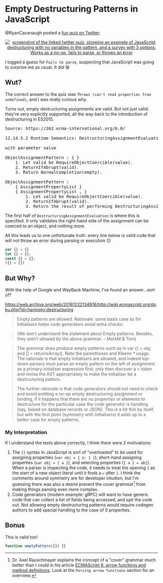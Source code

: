 <!---
title: Empty Destructuring Patterns in JavaScript
description: Digging into why JavaScript supports empty destructuring patterns
-->

# Empty Destructuring Patterns in JavaScript

@RyanCavanaugh posted a [fun quiz on Twitter](https://twitter.com/searyanc/status/1572730317433352192):

<p align="center">
  <a href="https://twitter.com/searyanc/status/1572730317433352192">
    <img
         src="https://github.com/DrewML/dotcomblog/assets/5233399/8d7c30b6-b86f-4a6b-a7c2-ab08707d2b66"
         alt="screenshot of the linked twitter quiz, showing an example of JavaScript destructuring with no variables in the pattern, and a survey with 3 options: Works as a no-op, fails to parse, or throws an error"
    />
  </a>
</p>

I logged a guess for `Fails to parse`, suspecting that JavaScript was going to surprise me as usual. _It did_ 😄

## Wut?

The correct answer to the quiz was `Throws (can't read properties from undefined)`, and I was _really_ curious why.

Turns out, empty destructuring assignments are valid. But not just valid: they're very explicitly supported, all the way back to the introduction of destructuring in ES2015.

<pre>
Source: https://262.ecma-international.org/6.0/

12.14.5.2 Runtime Semantics: DestructuringAssignmentEvaluation

with parameter value

ObjectAssignmentPattern : { }
    1. Let valid be RequireObjectCoercible(value).
    2. ReturnIfAbrupt(valid).
    3. Return NormalCompletion(empty).

ObjectAssignmentPattern :
    { AssignmentPropertyList }
    { AssignmentPropertyList , }
        1. Let valid be RequireObjectCoercible(value).
        2. ReturnIfAbrupt(valid).
        3. Return the result of performing DestructuringAssignmentEvaluation for AssignmentPropertyList using value as the argument.
</pre>

The first half of `DestructuringAssignmentEvaluation` is where this is specified. It only validates the right-hand side of the assignment can be coerced to an object, and nothing more.

All this leads us to one unfortunate truth: every line below is valid code that will not throw an error during parsing or execution 😔

```js
var {} = {}
let {} = {};
const {} = {};
({} = {})
```

## But Why?

With the help of Google and WayBack Machine, I've found an answer...sort of?

https://web.archive.org/web/20161222134616/http://wiki.ecmascript.org/doku.php?id=harmony:destructuring

> Empty patterns are allowed. Rationale: same basis case as for initialisers helps code generators avoid extra checks.

> (We don’t understand the statement about Empty patterns. Besides, they aren’t allowed by the above grammar. – MarkM & Tom)

> The grammar does produce empty patterns such as in var {} = obj; and [] = returnsArray(). Note the parentheses and Kleene * usage. The rationale is that empty initialisers are allowed, and indeed top-down parsers must parse an empty pattern on the left of assignment as a primary initialiser expression first, only then discover a = token and revise the AST appropriately to make the initialiser be a destructuring pattern.
> 
> The further rationale is that code generators should not need to check and avoid emitting a no-op empty destructuring assignment or binding, if it happens that there are no properties or elements to destructure for the particular case the code generator is handling (say, based on database records or JSON). This is a bit thin by itself, but with the first point (symmetry with initialisers) it adds up to a better case for empty patterns.

### My Interpretation

If I understand the texts above correctly, I think there were 2 motivations:

1. The `{}` syntax in JavaScript is sort of "overloaded" to be used for assigning properties (`var obj = { a: 1 }`), short-hand assigning properties (`var obj = { a }`), and selecting properties (`{ a } = obj`). When a parser is inspecting the code, it needs to treat the opening `{` as the start of a new object literal until it finds a `=` after `}`. I think the comments around symmetry are for developer intuition, but I'm guessing there was also a desire prevent the cover grammar[^1] from making things parsing even more complex.
2. Code generators (modern example: gRPC) will want to have generic code that can collect a list of fields being accessed, and spit the code out. Not allowing empty destructuring patterns would require codegen authors to add special handling to the case of 0 properties.

## Bonus

This is valid too!

```js
function emptyPattern({}) {}
```

[^1]: Dr. Axel Rauschmayer explains the concept of a "cover" grammar much better than I could in his article [ECMAScript 6: arrow functions and method definitions](https://2ality.com/2012/04/arrow-functions.html). Look at the `Parsing arrow functions` section for an overview.
